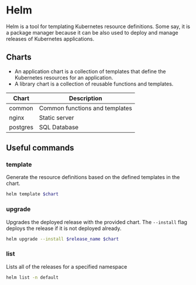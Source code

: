# Helm

Helm is a tool for templating Kubernetes resource definitions. Some say, it is
a package manager because it can be also used to deploy and manage releases of
Kubernetes applications.

## Charts

- An application chart is a collection of templates that define the Kubernetes 
resources for an application.
- A library chart is a collection of reusable functions and templates.


| Chart      | Description                                                    |
| ---------- | -------------------------------------------------------------- |
| common     | Common functions and templates                                 |
| nginx      | Static server                                                  |
| postgres   | SQL Database                                                   |


## Useful commands

### template

Generate the resource definitions based on the defined templates in the chart.

```sh
helm template $chart
```
### upgrade

Upgrades the deployed release with the provided chart. The `--install` flag
deploys the release if it is not deployed already.

```sh
helm upgrade --install $release_name $chart
```

### list

Lists all of the releases for a specified namespace

```sh
helm list -n default
```
